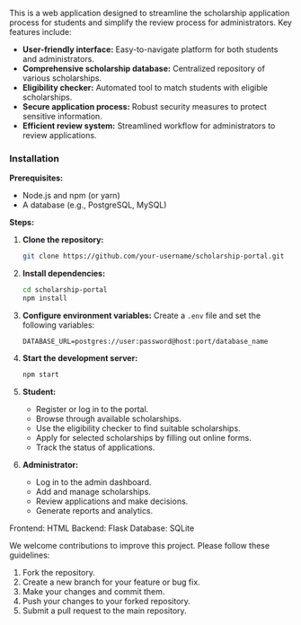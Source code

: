This is a web application designed to streamline the scholarship application process for students and simplify the review process for administrators. Key features include:

* **User-friendly interface:** Easy-to-navigate platform for both students and administrators.
* **Comprehensive scholarship database:** Centralized repository of various scholarships.
* **Eligibility checker:** Automated tool to match students with eligible scholarships.
* **Secure application process:** Robust security measures to protect sensitive information.
* **Efficient review system:** Streamlined workflow for administrators to review applications.

### **Installation**

**Prerequisites:**

* Node.js and npm (or yarn)
* A database (e.g., PostgreSQL, MySQL)

**Steps:**

1. **Clone the repository:**
   ```bash
   git clone https://github.com/your-username/scholarship-portal.git
   ```
2. **Install dependencies:**
   ```bash
   cd scholarship-portal
   npm install
   ```
3. **Configure environment variables:**
   Create a `.env` file and set the following variables:
   ```
   DATABASE_URL=postgres://user:password@host:port/database_name
   ```
4. **Start the development server:**
   ```bash
   npm start
   ```
1. **Student:**
   * Register or log in to the portal.
   * Browse through available scholarships.
   * Use the eligibility checker to find suitable scholarships.
   * Apply for selected scholarships by filling out online forms.
   * Track the status of applications.

2. **Administrator:**
   * Log in to the admin dashboard.
   * Add and manage scholarships.
   * Review applications and make decisions.
   * Generate reports and analytics.

Frontend: HTML
Backend: Flask
Database: SQLite

We welcome contributions to improve this project. Please follow these guidelines:

1. Fork the repository.
2. Create a new branch for your feature or bug fix.
3. Make your changes and commit them.
4. Push your changes to your forked repository.
5. Submit a pull request to the main repository.
